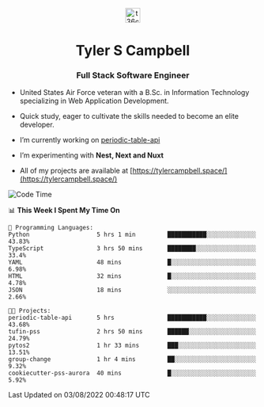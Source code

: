 <p align="center">
<a href="https://www.linkedin.com/in/t36campbell" target="blank"><img align="center" src="https://ik.imagekit.io/t36campbell/Portfolio/linkedin.png.original_m8bbGgPh6.png" alt="t36campbell" height="30" width="30" /></a>
</p>
<h1 align="center">Tyler S Campbell</h1>
<h3 align="center">Full Stack Software Engineer</h3>

* United States Air Force veteran with a B.Sc. in Information Technology specializing in Web Application Development. 

* Quick study, eager to cultivate the skills needed to become an elite developer.

* I’m currently working on [periodic-table-api](https://github.com/t36campbell/periodic-table-api)

* I’m experimenting with **Nest, Next and Nuxt**

* All of my projects are available at [https://tylercampbell.space/](https://tylercampbell.space/)

<!--START_SECTION:waka-->
![Code Time](http://img.shields.io/badge/Code%20Time-1%2C719%20hrs%2057%20mins-blue)

📊 **This Week I Spent My Time On** 

```text
💬 Programming Languages: 
Python                   5 hrs 1 min         ███████████░░░░░░░░░░░░░░   43.83% 
TypeScript               3 hrs 50 mins       ████████░░░░░░░░░░░░░░░░░   33.4% 
YAML                     48 mins             █░░░░░░░░░░░░░░░░░░░░░░░░   6.98% 
HTML                     32 mins             █░░░░░░░░░░░░░░░░░░░░░░░░   4.78% 
JSON                     18 mins             ░░░░░░░░░░░░░░░░░░░░░░░░░   2.66%

🐱‍💻 Projects: 
periodic-table-api       5 hrs               ███████████░░░░░░░░░░░░░░   43.68% 
tufin-pss                2 hrs 50 mins       ██████░░░░░░░░░░░░░░░░░░░   24.79% 
pytos2                   1 hr 33 mins        ███░░░░░░░░░░░░░░░░░░░░░░   13.51% 
group-change             1 hr 4 mins         ██░░░░░░░░░░░░░░░░░░░░░░░   9.32% 
cookiecutter-pss-aurora  40 mins             █░░░░░░░░░░░░░░░░░░░░░░░░   5.92%

```


 Last Updated on 03/08/2022 00:48:17 UTC
<!--END_SECTION:waka-->
